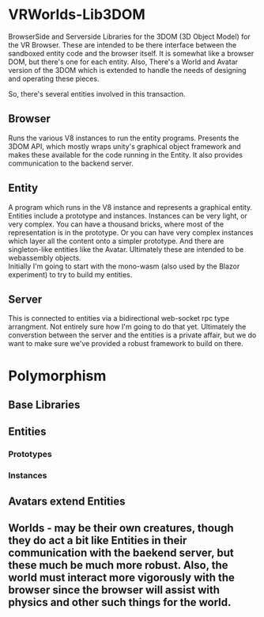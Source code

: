 # VRWorlds-Lib3DOM
BrowserSide and Serverside Libraries for the 3DOM (3D Object Model) for the VR Browser.   These are intended to be there interface between the sandboxed entity code and the browser itself.  It is somewhat like a browser DOM, but there's one for each entity.   Also, There's a World and Avatar version of the 3DOM which is extended to handle the needs of designing and operating these pieces.


So, there's several entities involved in this transaction.

## Browser

Runs the various V8 instances to run the entity programs.   Presents the 3DOM API, which mostly wraps unity's graphical object framework and makes these available for the code running in the Entity.   It also provides communication to the backend server.

## Entity

A program which runs in the V8 instance and represents a graphical entity.  Entities include a prototype and instances.   Instances can be very light, or very complex.  You can have a thousand bricks, where most of the representation is in the prototype.  Or you can have very complex instances which layer all the content onto a simpler prototype.   And there are singleton-like entities like the Avatar.   Ultimately these are intended to be webassembly objects.  
Initially I'm going to start with the mono-wasm (also used by the Blazor experiment) to try to build my entities.

## Server

This is connected to entities via a bidirectional web-socket rpc type arrangment.  Not entirely sure how I'm going to do that yet.   Ultimately the converstion between the server and the entities is a private affair, but we do want to make sure we've provided a robust framework to build on there.


# Polymorphism

## Base Libraries

## Entities

### Prototypes
### Instances

## Avatars extend Entities

## Worlds  - may be their own creatures, though they do act a bit like Entities in their communication with the baekend server, but these much be much more robust.  Also, the world must interact more vigorously with the browser since the browser will assist with physics and other such things for the world.
